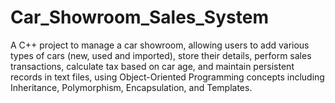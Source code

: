 # Car_Showroom_Sales_System
A C++ project to manage a car showroom, allowing users to add various types of cars (new, used and imported), store their details, perform sales transactions, calculate tax based on car age, and maintain persistent records in text files, using Object-Oriented Programming concepts including Inheritance, Polymorphism, Encapsulation, and Templates.
